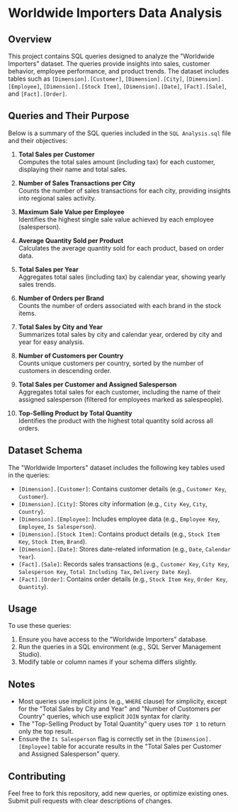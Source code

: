 # Worldwide Importers Data Analysis

## Overview
This project contains SQL queries designed to analyze the "Worldwide Importers" dataset. The queries provide insights into sales, customer behavior, employee performance, and product trends. The dataset includes tables such as `[Dimension].[Customer]`, `[Dimension].[City]`, `[Dimension].[Employee]`, `[Dimension].[Stock Item]`, `[Dimension].[Date]`, `[Fact].[Sale]`, and `[Fact].[Order]`.

## Queries and Their Purpose
Below is a summary of the SQL queries included in the `SQL Analysis.sql` file and their objectives:

1. **Total Sales per Customer**  
   Computes the total sales amount (including tax) for each customer, displaying their name and total sales.

2. **Number of Sales Transactions per City**  
   Counts the number of sales transactions for each city, providing insights into regional sales activity.

3. **Maximum Sale Value per Employee**  
   Identifies the highest single sale value achieved by each employee (salesperson).

4. **Average Quantity Sold per Product**  
   Calculates the average quantity sold for each product, based on order data.

5. **Total Sales per Year**  
   Aggregates total sales (including tax) by calendar year, showing yearly sales trends.

6. **Number of Orders per Brand**  
   Counts the number of orders associated with each brand in the stock items.

7. **Total Sales by City and Year**  
   Summarizes total sales by city and calendar year, ordered by city and year for easy analysis.

8. **Number of Customers per Country**  
   Counts unique customers per country, sorted by the number of customers in descending order.

9. **Total Sales per Customer and Assigned Salesperson**  
   Aggregates total sales for each customer, including the name of their assigned salesperson (filtered for employees marked as salespeople).

10. **Top-Selling Product by Total Quantity**  
    Identifies the product with the highest total quantity sold across all orders.

## Dataset Schema
The "Worldwide Importers" dataset includes the following key tables used in the queries:
- `[Dimension].[Customer]`: Contains customer details (e.g., `Customer Key`, `Customer`).
- `[Dimension].[City]`: Stores city information (e.g., `City Key`, `City`, `Country`).
- `[Dimension].[Employee]`: Includes employee data (e.g., `Employee Key`, `Employee`, `Is Salesperson`).
- `[Dimension].[Stock Item]`: Contains product details (e.g., `Stock Item Key`, `Stock Item`, `Brand`).
- `[Dimension].[Date]`: Stores date-related information (e.g., `Date`, `Calendar Year`).
- `[Fact].[Sale]`: Records sales transactions (e.g., `Customer Key`, `City Key`, `Salesperson Key`, `Total Including Tax`, `Delivery Date Key`).
- `[Fact].[Order]`: Contains order details (e.g., `Stock Item Key`, `Order Key`, `Quantity`).

## Usage
To use these queries:
1. Ensure you have access to the "Worldwide Importers" database.
2. Run the queries in a SQL environment (e.g., SQL Server Management Studio).
3. Modify table or column names if your schema differs slightly.

## Notes
- Most queries use implicit joins (e.g., `WHERE` clause) for simplicity, except for the "Total Sales by City and Year" and "Number of Customers per Country" queries, which use explicit `JOIN` syntax for clarity.
- The "Top-Selling Product by Total Quantity" query uses `TOP 1` to return only the top result.
- Ensure the `Is Salesperson` flag is correctly set in the `[Dimension].[Employee]` table for accurate results in the "Total Sales per Customer and Assigned Salesperson" query.

## Contributing
Feel free to fork this repository, add new queries, or optimize existing ones. Submit pull requests with clear descriptions of changes.
